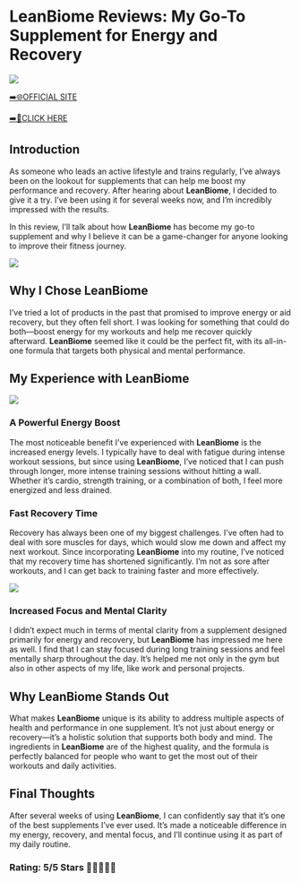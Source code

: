 # **LeanBiome Reviews**: My Go-To Supplement for Energy and Recovery

[![](https://static.vecteezy.com/system/resources/thumbnails/019/896/014/small/buy-now-gradient-button-with-cart-symbol-buy-now-illustration-png.png)](https://edetoop.top/lander/sugarpreland-1/lebio.html) 

[➡️🌐OFFICIAL SITE](https://edetoop.top/lander/sugarpreland-1/lebio.html) 

[➡️🔗CLICK HERE](https://edetoop.top/lander/sugarpreland-1/lebio.html) 


## Introduction

As someone who leads an active lifestyle and trains regularly, I’ve always been on the lookout for supplements that can help me boost my performance and recovery. After hearing about **LeanBiome**, I decided to give it a try. I’ve been using it for several weeks now, and I’m incredibly impressed with the results.

In this review, I’ll talk about how **LeanBiome** has become my go-to supplement and why I believe it can be a game-changer for anyone looking to improve their fitness journey.

[![](https://wallpapers.com/images/hd/red-order-now-button-udg4jcj4arvn8b0n-2.png)](https://edetoop.top/lander/sugarpreland-1/lebio.html)  

## Why I Chose **LeanBiome**

I’ve tried a lot of products in the past that promised to improve energy or aid recovery, but they often fell short. I was looking for something that could do both—boost energy for my workouts and help me recover quickly afterward. **LeanBiome** seemed like it could be the perfect fit, with its all-in-one formula that targets both physical and mental performance.

## My Experience with **LeanBiome**

[![](https://static.vecteezy.com/system/resources/thumbnails/019/896/014/small/buy-now-gradient-button-with-cart-symbol-buy-now-illustration-png.png)](https://edetoop.top/lander/sugarpreland-1/lebio.html)

### A Powerful Energy Boost

The most noticeable benefit I’ve experienced with **LeanBiome** is the increased energy levels. I typically have to deal with fatigue during intense workout sessions, but since using **LeanBiome**, I’ve noticed that I can push through longer, more intense training sessions without hitting a wall. Whether it’s cardio, strength training, or a combination of both, I feel more energized and less drained.

### Fast Recovery Time

Recovery has always been one of my biggest challenges. I’ve often had to deal with sore muscles for days, which would slow me down and affect my next workout. Since incorporating **LeanBiome** into my routine, I’ve noticed that my recovery time has shortened significantly. I’m not as sore after workouts, and I can get back to training faster and more effectively.

[![](https://wallpapers.com/images/hd/red-order-now-button-udg4jcj4arvn8b0n-2.png)](https://edetoop.top/lander/sugarpreland-1/lebio.html)  

### Increased Focus and Mental Clarity

I didn’t expect much in terms of mental clarity from a supplement designed primarily for energy and recovery, but **LeanBiome** has impressed me here as well. I find that I can stay focused during long training sessions and feel mentally sharp throughout the day. It’s helped me not only in the gym but also in other aspects of my life, like work and personal projects.

## Why **LeanBiome** Stands Out

What makes **LeanBiome** unique is its ability to address multiple aspects of health and performance in one supplement. It’s not just about energy or recovery—it’s a holistic solution that supports both body and mind. The ingredients in **LeanBiome** are of the highest quality, and the formula is perfectly balanced for people who want to get the most out of their workouts and daily activities.

## Final Thoughts

After several weeks of using **LeanBiome**, I can confidently say that it’s one of the best supplements I’ve ever used. It’s made a noticeable difference in my energy, recovery, and mental focus, and I’ll continue using it as part of my daily routine.

### Rating: 5/5 Stars 🌟🌟🌟🌟🌟
